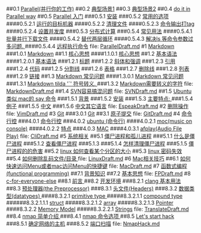 ##0.1 [Parallel(并行你的工作)](ParallelDraft.md#anchor_0)
##0.2 [ 典型场景1](ParallelDraft.md#anchor_1)
##0.3 [ 典型场景2](ParallelDraft.md#anchor_2)
##0.4 [ do it in Parallel way](ParallelDraft.md#anchor_3)
##0.5 [ Parallel 入门](ParallelDraft.md#anchor_4)
###0.5.1 [ 安装](ParallelDraft.md#anchor_5)
###0.5.2 [  常用的选项](ParallelDraft.md#anchor_6)
####0.5.2.1 [ 运行的目标机器](ParallelDraft.md#anchor_7)
####0.5.2.2 [ 清理文件](ParallelDraft.md#anchor_8)
####0.5.2.3 [ 命令输出打tag](ParallelDraft.md#anchor_9)
####0.5.2.4 [ 设置并发度](ParallelDraft.md#anchor_10)
###0.5.3 [ 分布式计算](ParallelDraft.md#anchor_11)
###0.5.4 [ 常见用法](ParallelDraft.md#anchor_12)
####0.5.4.1 [ 批量并行下载文件](ParallelDraft.md#anchor_13)
####0.5.4.2 [ 替代两层循环](ParallelDraft.md#anchor_14)
####0.5.4.3 [ 解决ls 等命令参数过多问题. ](ParallelDraft.md#anchor_15)
####0.5.4.4 [ 远程执行命令](ParallelDraft.md#anchor_16)
file: [ParallelDraft.md](ParallelDraft.md)
#1 [ Markdown](MarkdownDraft.md#anchor_0)
###1.0.1 [ Markdown](MarkdownDraft.md#anchor_1)
##1.1 [ 核心思想](MarkdownDraft.md#anchor_2)
####1.1.0.1 [ 核心思想](MarkdownDraft.md#anchor_3)
##1.2 [ 基本语法](MarkdownDraft.md#anchor_4)
####1.2.0.1 [ 基本语法](MarkdownDraft.md#anchor_5)
###1.2.1 [ 标题](MarkdownDraft.md#anchor_6)
###1.2.2 [ 斜体和强调](MarkdownDraft.md#anchor_7)
###1.2.3 [ 引用](MarkdownDraft.md#anchor_8)
###1.2.4 [ 代码](MarkdownDraft.md#anchor_9)
###1.2.5 [ 分割线](MarkdownDraft.md#anchor_10)
###1.2.6 [ 表格](MarkdownDraft.md#anchor_11)
###1.2.7 [ 删除线](MarkdownDraft.md#anchor_12)
###1.2.8 [ 列表](MarkdownDraft.md#anchor_13)
###1.2.9 [ 链接](MarkdownDraft.md#anchor_14)
##1.3 [ Markdown 常见问题](MarkdownDraft.md#anchor_15)
####1.3.0.1 [ Markdown 常见问题](MarkdownDraft.md#anchor_16)
###1.3.1 [Markdown tilda '`' 符号转义. ](MarkdownDraft.md#anchor_17)
###1.3.2 [ Markdown需要转义的字符](MarkdownDraft.md#anchor_18)
file: [MarkdownDraft.md](MarkdownDraft.md)
##1.4 [SVN容易搞混问题](SVNDraft.md#anchor_0)
file: [SVNDraft.md](SVNDraft.md)
##1.5 [ Ubuntu 类似 mac的 say 命令](EspeakDraft.md#anchor_0)
###1.5.1 [ 背景](EspeakDraft.md#anchor_1)
###1.5.2 [ 安装](EspeakDraft.md#anchor_2)
###1.5.3 [ 主要特点: ](EspeakDraft.md#anchor_3)
###1.5.4 [ 例子](EspeakDraft.md#anchor_4)
###1.5.5 [ 中文](EspeakDraft.md#anchor_5)
###1.5.6 [ 中文其它语言](EspeakDraft.md#anchor_6)
file: [EspeakDraft.md](EspeakDraft.md)
#2 [删除操作](VimDraft.md#anchor_0)
file: [VimDraft.md](VimDraft.md)
#3 [Git](GitDraft.md#anchor_0)
###3.0.1 [Git](GitDraft.md#anchor_1)
##3.1 [原子提交](GitDraft.md#anchor_2)
file: [GitDraft.md](GitDraft.md)
#4 [命令行控](CliDraft.md#anchor_0)
###4.0.1 [命令行控](CliDraft.md#anchor_1)
###4.0.2 [ ubuntu (命令行)](CliDraft.md#anchor_2)
####4.0.2.1 [ moc(music on console)](CliDraft.md#anchor_3)
####4.0.2.2 [ 特点](CliDraft.md#anchor_4)
###4.0.3 [ MAC](CliDraft.md#anchor_5)
####4.0.3.1 [ afplay(Audio File Play)](CliDraft.md#anchor_6)
file: [CliDraft.md](CliDraft.md)
#5 [ 系统相关](LinuxDraft.md#anchor_0)
##5.1 [ 僵尸进程和孤儿进程](LinuxDraft.md#anchor_1)
###5.1.1 [ 什么是僵尸进程](LinuxDraft.md#anchor_2)
###5.1.2 [ 查看僵尸进程](LinuxDraft.md#anchor_3)
###5.1.3 [ ](LinuxDraft.md#anchor_4)
###5.1.4 [ 怎样清理僵尸进程](LinuxDraft.md#anchor_5)
###5.1.5 [ 僵尸进程的的危害](LinuxDraft.md#anchor_6)
##5.2 [ linux 如何查看某个分区的大小](LinuxDraft.md#anchor_7)
##5.3 [ linux 密码失效](LinuxDraft.md#anchor_8)
##5.4 [ 如何删除乱码文件/目录  ](LinuxDraft.md#anchor_9)
file: [LinuxDraft.md](LinuxDraft.md)
#6 [Mac相关技巧](MacDraft.md#anchor_0)
##6.1 [如何快速访问Menu或者mac访问Menu的快捷键](MacDraft.md#anchor_1)
file: [MacDraft.md](MacDraft.md)
#7 [函数式编程(functional programming)](FPDraft.md#anchor_0)
##7.1 [背景知识](FPDraft.md#anchor_1)
##7.2 [基本思想](FPDraft.md#anchor_2)
file: [FPDraft.md](FPDraft.md)
#8 [c-for-everyone-else](TranslateDraft.md#anchor_0)
##8.1 [ 前言    ](TranslateDraft.md#anchor_1)
##8.2 [ 开发环境](TranslateDraft.md#anchor_2)
###8.2.1 [ clang 基本用法](TranslateDraft.md#anchor_3)
##8.3 [ 预处理器(the Preprocessor)](TranslateDraft.md#anchor_4)
###8.3.1 [ 头文件(Headers)](TranslateDraft.md#anchor_5)
###8.3.2 [ 数据类型(datatypes) ](TranslateDraft.md#anchor_6)
####8.3.2.1 [ primitive type  ](TranslateDraft.md#anchor_7)
#####8.3.2.1.1 [ compound type  ](TranslateDraft.md#anchor_8)
######8.3.2.1.1.1 [ struct](TranslateDraft.md#anchor_9)
#####8.3.2.1.2 [ array](TranslateDraft.md#anchor_10)
#####8.3.2.1.3 [ Pointer](TranslateDraft.md#anchor_11)
####8.3.2.2 [ Memory Model](TranslateDraft.md#anchor_12)
#####8.3.2.2.1 [ Strings](TranslateDraft.md#anchor_13)
file: [TranslateDraft.md](TranslateDraft.md)
##8.4 [nmap 简单介绍  ](NmapHack.md#anchor_0)
###8.4.1 [ nmap 命令选项  ](NmapHack.md#anchor_1)
##8.5 [ Let's start hack](NmapHack.md#anchor_2)
###8.5.1 [ 确定网络的主机](NmapHack.md#anchor_3)
###8.5.2 [ 端口扫描](NmapHack.md#anchor_4)
file: [NmapHack.md](NmapHack.md)
